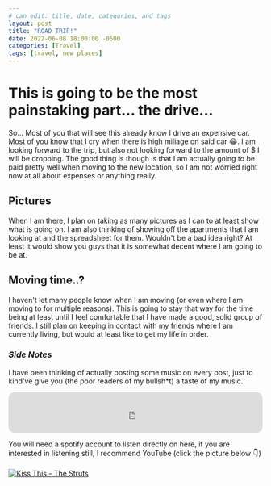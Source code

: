 ```yaml
---
# can edit: title, date, categories, and tags
layout: post
title: "ROAD TRIP!"
date: 2022-06-08 18:00:00 -0500
categories: [Travel]
tags: [travel, new places]
---
```

# This is going to be the most painstaking part... the drive...

So... Most of you that will see this already know I drive an expensive car. Most of you know that I cry when there is high miliage on said car 😂. I am looking forward to the trip, but also not looking forward to the amount of $ I will be dropping. The good thing is though is that I am actually going to be paid pretty well when moving to the new location, so I am not worried right now at all about expenses or anything really.

## Pictures
When I am there, I plan on taking as many pictures as I can to at least show what is going on. I am also thinking of showing off the apartments that I am looking at and the spreadsheet for them. Wouldn't be a bad idea right? At least it would show you guys that it is somewhat decent where I am going to be at.

## Moving time..?
I haven't let many people know when I am moving (or even where I am moving to for multiple reasons). This is going to stay that way for the time being at least until I feel comfortable that I have made a good, solid group of friends. I still plan on keeping in contact with my friends where I am currently living, but would at least like to get my life in order.

### _Side Notes_
I have been thinking of actually posting some music on every post, just to kind've give you (the poor readers of my bullsh*t) a taste of my music.

<iframe style="border-radius:12px" src="https://open.spotify.com/embed/track/3Zm5SMUA3JH98Aty7Zc0xr?utm_source=generator" width="100%" height="80" frameBorder="0" allowfullscreen="" allow="autoplay; clipboard-write; encrypted-media; fullscreen; picture-in-picture"></iframe>


You will need a spotify account to listen directly on here, if you are interested in listening still, I recommend YouTube (click the picture below 👇)
<br><br>[![Kiss This - The Struts](https://img.youtube.com/vi/abOhx2YtPyM/0.jpg)](https://www.youtube.com/watch?v=abOhx2YtPyM)